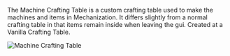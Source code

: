 The Machine Crafting Table is a custom crafting table used to make the machines and items in Mechanization. It differs slightly from a normal crafting table in that items remain inside when leaving the gui. Created at a Vanilla Crafting Table.

![Machine Crafting Table](https://cdn.discordapp.com/attachments/739536694398812230/879172699837054996/machine_crafting_table.png)
